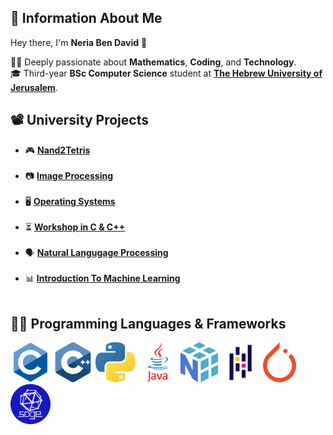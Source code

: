 ## 🙇 Information About Me 

Hey there, I'm **Neria Ben David** 👋  


👨‍🔬 Deeply passionate about **Mathematics**, **Coding**, and **Technology**.   
🎓 Third-year **BSc Computer Science** student at **[The Hebrew University of Jerusalem](https://en.huji.ac.il/)**.
##

<!--## 💻 Personal Projects --> 

## 📽️ University Projects  
-  🎮 [**Nand2Tetris**](https://github.com/neriabd/Nand2Tetris)<br><br>
-  📷 [**Image Processing**](https://github.com/neriabd/ImageProcessing)<br><br>
-  🖥️ [**Operating Systems**](https://github.com/neriabd/OperatingSystems)<br><br>
-  ⏳ [**Workshop in C & C++**](https://github.com/neriabd/Workshop-C-CPP)<br><br>
-  🗣️ [**Natural Langugage Processing**](https://github.com/neriabd/Natural-Language-Processing)<br><br>
-  📊 [**Introduction To Machine Learning**](https://github.com/neriabd/IML.HUJI)<br><br>

##
## 👨‍💻 Programming Languages & Frameworks

<!--## [![HTML Icon](logos/html.png)](https://en.wikipedia.org/wiki/HTML)
[![CSS Icon](logos/css.png)](https://en.wikipedia.org/wiki/CSS) --> 
[![C Icon](logos/c.png)](https://en.wikipedia.org/wiki/C_(programming_language))
[![CPP Icon](logos/cpp.png)](https://en.wikipedia.org/wiki/C%2B%2B)
[![Python Icon](logos/python.png)](https://www.python.org)
[![Java Icon](logos/java.png)](https://www.java.com)
[![Numpy Icon](logos/numpy.png)](https://numpy.org)
[![Pandas Icon](logos/pandas.png)](https://pandas.pydata.org)
[![PyTorch Icon](logos/pytorch.png)](https://pytorch.org)
[![Sage Icon](logos/sage.png)](https://www.sagemath.org)







<!--
**neriabd/neriabd** is a ✨ _special_ ✨ repository because its `README.md` (this file) appears on your GitHub profile.

Here are some ideas to get you started:

- 🔭 I’m currently working on ...
- 🌱 I’m currently learning ...
- 👯 I’m looking to collaborate on ...
- 🤔 I’m looking for help with ...
- 💬 Ask me about ...
- 📫 How to reach me: ...
- 😄 Pronouns: ...
- ⚡ Fun fact: ...
-->
